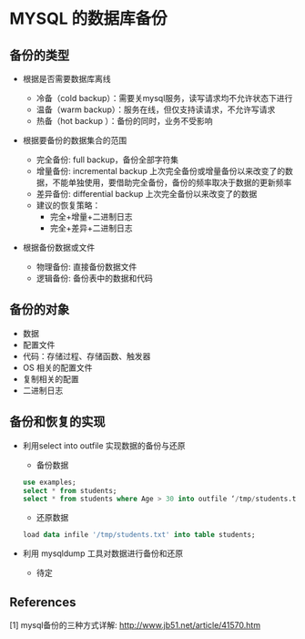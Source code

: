 # MYSQL 的数据库备份

## 备份的类型

- 根据是否需要数据库离线
  
  - 冷备（cold backup）：需要关mysql服务，读写请求均不允许状态下进行
  - 温备（warm backup）：服务在线，但仅支持读请求，不允许写请求
  - 热备（hot backup ）：备份的同时，业务不受影响

- 根据要备份的数据集合的范围

  - 完全备份: full backup，备份全部字符集
  - 增量备份: incremental backup 上次完全备份或增量备份以来改变了的数据，不能单独使用，要借助完全备份，备份的频率取决于数据的更新频率
  - 差异备份: differential backup 上次完全备份以来改变了的数据
  - 建议的恢复策略：
    - 完全+增量+二进制日志
    - 完全+差异+二进制日志

- 根据备份数据或文件
  - 物理备份: 直接备份数据文件
  - 逻辑备份: 备份表中的数据和代码

## 备份的对象

- 数据
- 配置文件
- 代码：存储过程、存储函数、触发器
- OS 相关的配置文件
- 复制相关的配置
- 二进制日志

## 备份和恢复的实现

- 利用select into outfile 实现数据的备份与还原
  - 备份数据
  
  ```sql
  use examples;
  select * from students;
  select * from students where Age > 30 into outfile ‘/tmp/students.txt';
  ```

  - 还原数据

  ```sql
  load data infile '/tmp/students.txt' into table students;
  ```

- 利用 mysqldump 工具对数据进行备份和还原

  - 待定

## References

[1] mysql备份的三种方式详解: http://www.jb51.net/article/41570.htm
